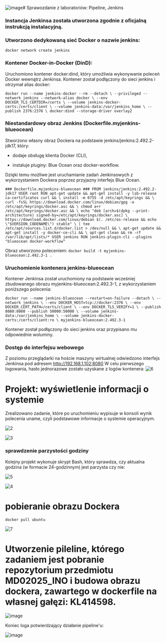 ![image](https://github.com/user-attachments/assets/2c1fe48a-c3c9-4038-a8bd-7896b7366b32)# Sprawozdanie z laboratoriów: Pipeline, Jenkins
### Instancja Jenkinsa została utworzona zgodnie z oficjalną instrukcją instalacyjną.

### Utworzono dedykowaną sieć Docker o nazwie jenkins:

` docker network create jenkins `

### Kontener Docker-in-Docker (DinD):
Uruchomiono kontener docker:dind, który umożliwia wykonywanie poleceń Docker wewnątrz Jenkinsa. Kontener został podłączony do sieci jenkins i otrzymał alias docker:

`docker run --name jenkins-docker --rm --detach \
  --privileged --network jenkins --network-alias docker \
  --env DOCKER_TLS_CERTDIR=/certs \
  --volume jenkins-docker-certs:/certs/client \
  --volume jenkins-data:/var/jenkins_home \
  --publish 2376:2376 \
  docker:dind --storage-driver overlay2`

### Niestandardowy obraz Jenkins (Dockerfile.myjenkins-blueocean)
Stworzono własny obraz Dockera na podstawie jenkins/jenkins:2.492.2-jdk17, który:

- dodaje obsługę klienta Docker (CLI),

- instaluje pluginy: Blue Ocean oraz docker-workflow.

Dzięki temu możliwe jest uruchamianie zadań Jenkinsowych z wykorzystaniem Dockera poprzez przyjazny interfejs Blue Ocean.

`### Dockerfile.myjenkins-blueocean ###
FROM jenkins/jenkins:2.492.2-jdk17
USER root
RUN apt-get update && apt-get install -y lsb-release ca-certificates curl && \
install -m 0755 -d /etc/apt/keyrings && \
curl -fsSL https://download.docker.com/linux/debian/gpg -o /etc/apt/keyrings/docker.asc && \
chmod a+r /etc/apt/keyrings/docker.asc && \
echo "deb [arch=$(dpkg --print-architecture) signed-by=/etc/apt/keyrings/docker.asc] \
https://download.docker.com/linux/debian $(. /etc/os-release && echo \"$VERSION_CODENAME\") stable" \
| tee /etc/apt/sources.list.d/docker.list > /dev/null && \
apt-get update && apt-get install -y docker-ce-cli && \
apt-get clean && rm -rf /var/lib/apt/lists/*
USER jenkins
RUN jenkins-plugin-cli --plugins "blueocean docker-workflow"`

Obraz utworzono poleceniem: 
`docker build -t myjenkins-blueocean:2.492.3-1 .`

### Uruchomienie kontenera jenkins-blueocean
Kontener Jenkinsa został uruchomiony na podstawie wcześniej zbudowanego obrazu myjenkins-blueocean:2.492.3-1, z wykorzystaniem poniższego polecenia:

`docker run --name jenkins-blueocean --restart=on-failure --detach \
  --network jenkins \
  --env DOCKER_HOST=tcp://docker:2376 \
  --env DOCKER_CERT_PATH=/certs/client \
  --env DOCKER_TLS_VERIFY=1 \
  --publish 8080:8080 --publish 50000:50000 \
  --volume jenkins-data:/var/jenkins_home \
  --volume jenkins-docker-certs:/certs/client:ro \
  myjenkins-blueocean:2.492.3-1`

  Kontener został podłączony do sieci jenkins oraz przypisano mu odpowiednie woluminy.

### Dostęp do interfejsu webowego
Z poziomu przeglądarki na hoście maszyny wirtualnej odwiedzono interfejs Jenkinsa pod adresem http://192.168.1.102:8080
W celu pierwszego logowania, hasło jednorazowe zostało uzyskane z logów kontenera:
![6](https://github.com/user-attachments/assets/8c21a6d8-757d-4e23-9fde-d95c1007dec7)

# Projekt: wyświetlenie informacji o systemie
Zrealizowano zadanie, które po uruchomieniu wypisuje w konsoli wynik polecenia uname, czyli podstawowe informacje o systemie operacyjnym.

![2](https://github.com/user-attachments/assets/aaa80ec4-ff6a-4c55-8f31-0ed6b348f82d)

![3](https://github.com/user-attachments/assets/ff01bcd2-9f40-4666-a24c-1fd5c867da0f)

### sprawdzenie parzystości godziny
Kolejny projekt wykonuje skrypt Bash, który sprawdza, czy aktualna godzina (w formacie 24-godzinnym) jest parzysta czy nie:

![5](https://github.com/user-attachments/assets/182bc9c3-caa7-4ec1-8456-a6cf84674070)

![4](https://github.com/user-attachments/assets/40f8bf73-c1a4-47d6-9da6-812e45bc99fb)

# pobieranie obrazu Dockera

`docker pull ubuntu`

![7](https://github.com/user-attachments/assets/1b146a0a-b53c-4d1f-a166-ef9521dce044)

# Utworzenie pileline, którego zadaniem jest pobranie repozytorium przedmiotu MD02025_INO i budowa obrazu dockera, zawartego w dockerfile na własnej gałęzi: KL414598.

![image](https://github.com/user-attachments/assets/5a6adea7-1d2c-422b-be43-7ca3530528a5)

Koniec loga potwierdzający działanie pipeline'u:

![image](https://github.com/user-attachments/assets/06eb1d6c-6df5-4f4e-8885-54624dbf1927)

